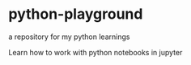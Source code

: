 # python-playground
a repository for my python learnings

Learn how to work with python notebooks in jupyter

